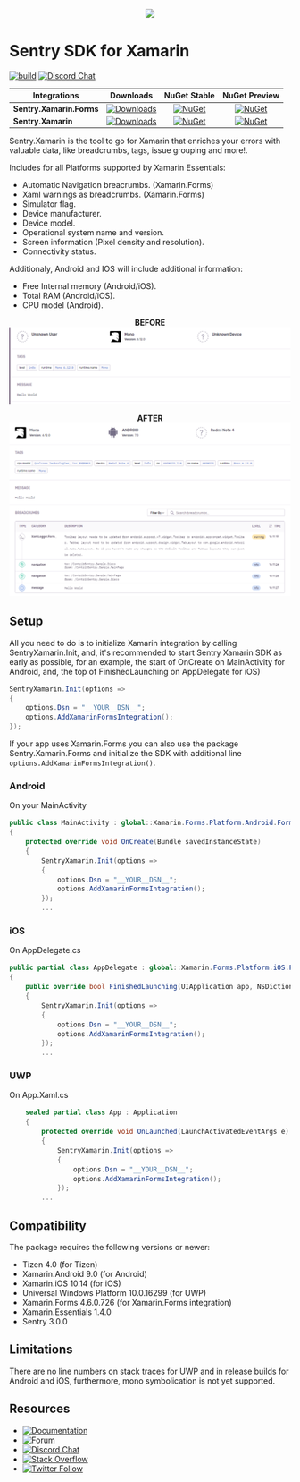 <p align="center">
  <a href="https://sentry.io" target="_blank" align="center">
    <img src="https://sentry-brand.storage.googleapis.com/sentry-logo-black.png" width="280">
  </a>
  <br />
</p>
 
Sentry SDK for Xamarin
===========

[![build](https://github.com/getsentry/sentry-dotnet-xamarin/workflows/build/badge.svg?branch=main)](https://github.com/getsentry/sentry-dotnet-xamarin/actions?query=branch%3Amain)
[![Discord Chat](https://img.shields.io/discord/621778831602221064?logo=discord&logoColor=ffffff&color=7389D8)](https://discord.gg/PXa5Apfe7K)  

|      Integrations             |    Downloads     |    NuGet Stable     |    NuGet Preview     |
| ----------------------------- | :-------------------: | :-------------------: | :-------------------: |
|  **Sentry.Xamarin.Forms**     | [![Downloads](https://img.shields.io/nuget/dt/Sentry.Xamarin.Forms.svg)](https://www.nuget.org/packages/Sentry.Xamarin.Forms) | [![NuGet](https://img.shields.io/nuget/v/Sentry.Xamarin.Forms.svg)](https://www.nuget.org/packages/Sentry.Xamarin.Forms)   |    [![NuGet](https://img.shields.io/nuget/vpre/Sentry.Xamarin.Forms.svg)](https://www.nuget.org/packages/Sentry.Xamarin.Forms)   |
|  **Sentry.Xamarin**     | [![Downloads](https://img.shields.io/nuget/dt/Sentry.Xamarin.svg)](https://www.nuget.org/packages/Sentry.Xamarin) | [![NuGet](https://img.shields.io/nuget/v/Sentry.Xamarin.svg)](https://www.nuget.org/packages/Sentry.Xamarin)   |    [![NuGet](https://img.shields.io/nuget/vpre/Sentry.Xamarin.svg)](https://www.nuget.org/packages/Sentry.Xamarin)   |

Sentry.Xamarin is the tool to go for Xamarin that enriches your errors with valuable data, like breadcrumbs, tags, issue grouping and more!.

Includes for all Platforms supported by Xamarin Essentials:
* Automatic Navigation breacrumbs. (Xamarin.Forms)
* Xaml warnings as breadcrumbs. (Xamarin.Forms)
* Simulator flag.
* Device manufacturer.
* Device model.
* Operational system name and version.
* Screen information (Pixel density and resolution).
* Connectivity status.

Additionaly, Android and IOS will include additional information:
* Free Internal memory (Android/iOS).
* Total RAM (Android/iOS).
* CPU model (Android).
<p align="center">
  <b>BEFORE</b>
  
  <img src=".github/before_01.png"/>
</p>
<p align="center">
  <b>AFTER</b>
  
  <img src=".github/after_01.png"/>
</p>

## Setup
All you need to do is to initialize Xamarin integration by calling SentryXamarin.Init, and, it's recommended to start Sentry Xamarin SDK as early as possible, for an example, the start of OnCreate on MainActivity for Android, and, the top of FinishedLaunching on AppDelegate for iOS)

```C#
SentryXamarin.Init(options =>
{
    options.Dsn = "__YOUR__DSN__";
    options.AddXamarinFormsIntegration();
});

```

If your app uses Xamarin.Forms you can also use the package Sentry.Xamarin.Forms and initialize the SDK with additional line `options.AddXamarinFormsIntegration()`.

### Android
On your MainActivity
```C#
public class MainActivity : global::Xamarin.Forms.Platform.Android.FormsAppCompatActivity
{
    protected override void OnCreate(Bundle savedInstanceState)
    {
        SentryXamarin.Init(options =>
        {
            options.Dsn = "__YOUR__DSN__";
            options.AddXamarinFormsIntegration();
        });
        ...
```

### iOS
On AppDelegate.cs
```C#
public partial class AppDelegate : global::Xamarin.Forms.Platform.iOS.FormsApplicationDelegate
{
    public override bool FinishedLaunching(UIApplication app, NSDictionary options)
    {
        SentryXamarin.Init(options =>
        {
            options.Dsn = "__YOUR__DSN__";
            options.AddXamarinFormsIntegration();
        });
        ...
```

### UWP
On App.Xaml.cs
```C#
    sealed partial class App : Application
    {
        protected override void OnLaunched(LaunchActivatedEventArgs e)
        {
            SentryXamarin.Init(options =>
            {
                options.Dsn = "__YOUR__DSN__";
                options.AddXamarinFormsIntegration();
            });
        ...        
```

## Compatibility

The package requires the following versions or newer:

* Tizen 4.0 (for Tizen)
* Xamarin.Android 9.0 (for Android)
* Xamarin.iOS 10.14 (for iOS)
* Universal Windows Platform 10.0.16299 (for UWP)
* Xamarin.Forms 4.6.0.726 (for Xamarin.Forms integration)
* Xamarin.Essentials 1.4.0
* Sentry 3.0.0


## Limitations

There are no line numbers on stack traces for UWP and in release builds for Android and iOS, furthermore, mono symbolication is not yet supported.

## Resources

* [![Documentation](https://img.shields.io/badge/documentation-sentry.io-green.svg)](https://docs.sentry.io/platforms/dotnet/)
* [![Forum](https://img.shields.io/badge/forum-sentry-green.svg)](https://forum.sentry.io/c/sdks)
* [![Discord Chat](https://img.shields.io/discord/621778831602221064?logo=discord&logoColor=ffffff&color=7389D8)](https://discord.gg/PXa5Apfe7K)  
* [![Stack Overflow](https://img.shields.io/badge/stack%20overflow-sentry-green.svg)](http://stackoverflow.com/questions/tagged/sentry)
* [![Twitter Follow](https://img.shields.io/twitter/follow/getsentry?label=getsentry&style=social)](https://twitter.com/intent/follow?screen_name=getsentry)
